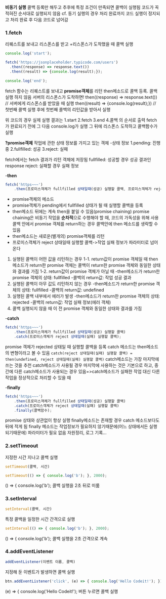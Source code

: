 ﻿**비동기 실행**
콜백 등록만 해두고 추후에 특정 조건이 만족되면 콜백이 실행됨
코드가 꼭 적혀진 순서대로 실행되지 않음
cf. 동기 실행의 경우 처리 완료까지 코드 실행이 정지되고 처리 완료 후 다음 코드로 넘어감

### 1.fetch 
리퀘스트를 보내고 리스폰스를 받고
+리스폰스가 도착했을 때 콜백 실행
~~~ js
console.log('start');

fetch('https://jsonplaceholder.typicode.com/users')
  .then((response) => response.text())
  .then((result) => {console.log(result);});
  
console.log('end');
~~~
fetch 함수는 리퀘스트를 보내고 **promise객체**를 리턴
then메소드로 콜백 등록. 콜백 실행 하지 않음
서버의 리스폰스가 도착하면!
then((response) => response.text()) // 서버에게 리스폰스를 받았을 때 실행
then((result) => {console.log(result);}) // 첫번째 콜백 실행 후에 첫번째 콜백의 리턴값을 받아서 실행 

위 코드의 경우 실제 실행 결과는 
1.start
2.fetch
3.end
4.콜백
의 순서로 출력 fetch가 완료되기 전에 그 다음 console.log가 실행 그 뒤에 리스폰스 도착하고 콜백함수가 실행

**?promise객체**
작업에 관한 상태 정보를 가지고 있는 객체
-상태 정보
1.pending: 진행중
2.fullfilled: 성공
3.reject: 실패

fetch에서는 fetch 결과가 리턴 객체에 저장됨
fullfilled: 성공할 경우 성공 결과인 response 
reject: 실패할 경우 실패 정보

-**then** 
```js
fetch('https~~~')
	.then(프로미스객체가 fullfilled 상태일때(성공) 실행할 콜백, 프로미스객체가 reject 상태일때(실패) 실행할 콜백)
```
- promise객체의 메소드
- promise객체가 pending에서 fullfilled 상태가 될 때 실행할 콜백을 등록
- then메소드 뒤에는 계속 then을 붙일 수 있음(promise chaining)
promise chaining은 비동기 작업을 **순차적**으로 수행해야 할 때, 코드의 가독성을 위해 사용
콜백 안에서 promise 객체를 return하는 경우 콜백안에 then 메소드를 생략할 수 있음
- then메소드는 새로운(별개의) promise객체를 리턴
- 프로미스객체가 reject 상태일때 실행할 콜백->작업 실패 정보가 파라미터로 넘어온다
1. 실행된 콜백이 어떤 값을 리턴하는 경우
1-1. return값이 promise 객체일 때
then메소드가 return한 promise 객체는 콜백이 return한 promise 객체와 동일한 상태와 결과를 가짐
1-2. return값이 promise 객체가 아닐 때
-then메소드가 return한 promise 객체의 상태: fullfilled
-콜백의 return값: 작업 성공 결과
2. 실행된 콜백이 아무 값도 리턴하지 않는 경우
-then메소드가 return한 promise 객체의 상태: fullfilled
-콜백의 return값: undefined
3. 실행된 콜백 내부에서 에러가 발생
-then메소드가 return한 promise 객체의 상태: rejected 
-콜백의 return값: 작업 실패 정보(에러 객체)
4. 콜백 실행되지 않을 때
이 전 promise 객체와 동일한 상태와 결과를 가짐

-**catch** 
```js
fetch('https~~~')
	.then(프로미스객체가 fullfilled 상태일때(성공) 실행할 콜백)
	.catch(프로미스객체가 reject 상태일때(실패) 실행할 콜백);
```
promise 객체가 rejected 상태일 때 실행할 콜백을 등록
catch 메소드는 then메소드의 변형이라고 볼 수 있음
`catch(reject 상태일때(실패) 실행할 콜백) = then(undefined, reject 상태일때(실패) 실행할 콜백)`
catch메소드는 가장 마지막에 쓰는 것을 추천
catch메소드가 사용될 경우 마지막에 사용하는 것은 기본으로 하고, 중간에 다른 catch메소드가 사용되는 경우 있음=>catch메소드가 실패한 작업 대신 다른 작업을 정상적으로 처리할 수 있을 때

-**finally**
```js
fetch('https~~~')
	.then(프로미스객체가 fullfilled 상태일때(성공) 실행할 콜백)
	.catch(프로미스객체가 reject 상태일때(실패) 실행할 콜백)
	.finally(콜백함수);
```
promise 상태와 상관없이 항상 실행
finally메소드는 존재할 경우 catch 메소드보다도 뒤에 적게 됨
finally 메소드는 작업정보가 필요하지 않기때문에(어느 상태에서든 실행되기때문에) 파라미터가 필요 없음
자원정리, 로그 기록...

### 2.setTimeout
지정한 시간 지나고 콜백 실행
~~~js
setTimeout(콜백, 시간)
~~~
~~~js
setTimeout(() => { console.log('b'); }, 2000);
~~~
() => { console.log('b'); 콜백 실행을 2초 뒤로 미룸

### 3.setInterval
~~~js
setInterval(콜백, 시간)
~~~
특정 콜백을 일정한 시간 간격으로 실행
~~~js
setInterval(() => { console.log('b'); }, 2000);
~~~
() => { console.log('b'); 콜백 실행을 2초 간격으로 계속

### 4.addEventListener
~~~js
addEventListener(이벤트 이름, 콜백)
~~~
지정해 둔 이벤트가 발생하면 콜백 실행
~~~js
btn.addEventListener('click', (e) => { console.log('Hello Codeit!'); });
~~~
(e) => { console.log('Hello Codeit!'); 버튼 누르면 콜백 실행


